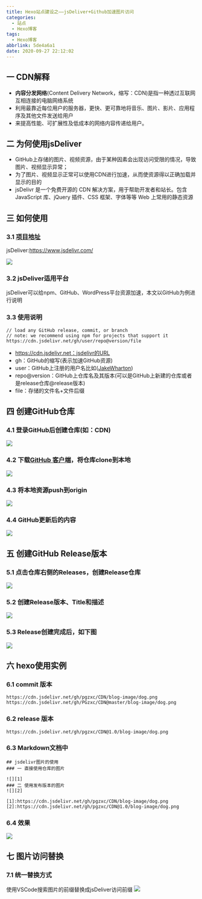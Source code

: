 ```yaml
---
title: Hexo站点建设之——jsDeliver+Github加速图片访问
categories:
  - 站点
  - Hexo博客
tags:
  - Hexo博客
abbrlink: 5de4a6a1
date: 2020-09-27 22:12:02
---
```

## 一 CDN解释

* **内容分发网络**(Content Delivery Network，缩写：CDN)是指一种透过互联网互相连接的电脑网络系统
* 利用最靠近每位用户的服务器，更快、更可靠地将音乐、图片、影片、应用程序及其他文件发送给用户
* 来提高性能、可扩展性及低成本的网络内容传递给用户。

<!--more-->

## 二 为何使用jsDeliver

* GitHub上存储的图片、视频资源，由于某种因素会出现访问受限的情况，导致图片、视频显示异常；
* 为了图片、视频显示正常可以使用CDN进行加速，从而使资源得以正确加载并显示的目的
* jsDelivr 是一个免费开源的 CDN 解决方案，用于帮助开发者和站长。包含 JavaScript 库、jQuery 插件、CSS 框架、字体等等 Web 上常用的静态资源

## 三 如何使用

### 3.1 [项目地址][21]

jsDeliver:https://www.jsdelivr.com/

![][1]

### 3.2 jsDeliver适用平台

jsDeliver可以给npm、GitHub、WordPress平台资源加速，本文以GitHub为例进行说明

### 3.3 使用说明

```
// load any GitHub release, commit, or branch
// note: we recommend using npm for projects that support it
https://cdn.jsdelivr.net/gh/user/repo@version/file
```

* https://cdn.jsdelivr.net：jsdelivr的URL
* gh：GitHub的缩写(表示加速GitHub资源)
* user：GitHub上注册的用户名比如([JakeWharton](https://github.com/JakeWharton))
* repo@version：GitHub上仓库名及其版本(可以是GitHub上新建的仓库或者是release仓库@release版本)
* file：存储的文件名+文件后缀

## 四 创建GitHub仓库

### 4.1  登录GitHub后创建仓库(如：CDN)
![][2]
### 4.2 下载[GitHub 客户端][22]，将仓库clone到本地
![][3]
### 4.3 将本地资源push到origin
![][4]
### 4.4 GitHub更新后的内容
![][5]
## 五 创建GitHub Release版本
### 5.1 点击仓库右侧的Releases，创建Release仓库
![][6]
### 5.2 创建Release版本、Title和描述
![][7]
### 5.3 Release创建完成后，如下图
![][8]

## 六 hexo使用实例

### 6.1 commit 版本

```
https://cdn.jsdelivr.net/gh/pgzxc/CDN/blog-image/dog.png
https://cdn.jsdelivr.net/gh/PGzxc/CDN@master/blog-image/dog.png
```

### 6.2 release 版本

```
https://cdn.jsdelivr.net/gh/pgzxc/CDN@1.0/blog-image/dog.png
```

### 6.3 Markdown文档中

```
## jsdelivr图片的使用
### 一 直接使用仓库的图片

![][1]
### 二 使用发布版本的图片
![][2]

[1]:https://cdn.jsdelivr.net/gh/pgzxc/CDN/blog-image/dog.png
[2]:https://cdn.jsdelivr.net/gh/pgzxc/CDN@1.0/blog-image/dog.png
```

### 6.4 效果
![][9]

## 七 图片访问替换

### 7.1 统一替换方式

使用VSCode搜索图片的前缀替换成jsDeliver访问前缀
![][10]



[1]:https://cdn.jsdelivr.net/gh/pgzxc/CDN/blog-image/hexo-jsdelivr-webset.png
[2]:https://cdn.jsdelivr.net/gh/pgzxc/CDN/blog-image/hexo-github-repository-create.png
[3]:https://cdn.jsdelivr.net/gh/pgzxc/CDN/blog-image/hexo-github-clone-local.png
[4]:https://cdn.jsdelivr.net/gh/pgzxc/CDN/blog-image/hexo-github-push-local-origin.png
[5]:https://cdn.jsdelivr.net/gh/pgzxc/CDN/blog-image/hexo-github-push-finshed.png
[6]:https://cdn.jsdelivr.net/gh/pgzxc/CDN/blog-image/hexo-github-create-a-new-release.png
[7]:https://cdn.jsdelivr.net/gh/pgzxc/CDN/blog-image/hexo-github-publish-release.png
[8]:https://cdn.jsdelivr.net/gh/pgzxc/CDN/blog-image/hexo-github-release-view.png
[9]:https://cdn.jsdelivr.net/gh/pgzxc/CDN/blog-image/hexo-commit-release-real-effect.png
[10]:https://cdn.jsdelivr.net/gh/pgzxc/CDN/blog-image/hexo-github-jsdeliver.png

[21]:https://www.jsdelivr.com/
[22]:https://desktop.github.com/
